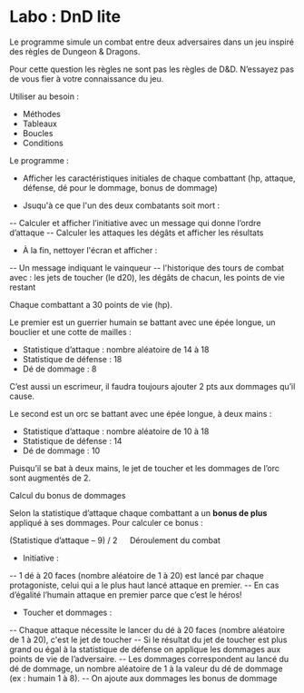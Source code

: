 # Labo : DnD lite

Le programme simule un combat entre deux adversaires dans un jeu inspiré des règles de Dungeon & Dragons. 

Pour cette question les règles ne sont pas les règles de D&D. N’essayez pas de vous fier à votre connaissance du jeu.

Utiliser au besoin :
- Méthodes
- Tableaux
- Boucles
- Conditions

Le programme :

-	Afficher les caractéristiques initiales de chaque combattant (hp, attaque, défense, dé pour le dommage, bonus de dommage)

- Jsuqu'à ce que l'un des deux combatants soit mort :

--	Calculer et afficher l’initiative avec un message qui donne l’ordre d’attaque
--	Calculer les attaques les dégâts et afficher les résultats

-	À la fin, nettoyer l'écran et afficher :

-- Un message indiquant le vainqueur
-- l'historique des tours de combat avec : les jets de toucher (le d20), les dégâts de chacun, les points de vie restant

Chaque combattant a 30 points de vie (hp).

Le premier est un guerrier humain se battant avec une épée longue, un bouclier et une cotte de mailles :

-	Statistique d’attaque : nombre aléatoire de 14 à 18 
-	Statistique de défense : 18
-	Dé de dommage : 8

C’est aussi un escrimeur, il faudra toujours ajouter 2 pts aux dommages qu’il cause.

Le second est un orc se battant avec une épée longue, à deux mains :

-	Statistique d’attaque : nombre aléatoire de 10 à 18 
-	Statistique de défense : 14
-	Dé de dommage : 10

Puisqu’il se bat à deux mains, le jet de toucher et les dommages de l’orc sont augmentés de 2.

Calcul du bonus de dommages

Selon la statistique d’attaque chaque combattant a un **bonus de plus** appliqué à ses dommages. Pour calculer ce bonus :

(Statistique d’attaque – 9) / 2
 
Déroulement du combat

- Initiative : 

-- 1 dé à 20 faces (nombre aléatoire de 1 à 20) est lancé par chaque protagoniste, celui qui a le plus haut lancé attaque en premier. 
-- En cas d’égalité l’humain attaque en premier parce que c’est le héros!

- Toucher et dommages :

-- Chaque attaque nécessite le lancer du dé à 20 faces (nombre aléatoire de 1 à 20), c'est le jet de toucher
-- Si le résultat du jet de toucher est plus grand ou égal à la statistique de défense on applique les dommages aux points de vie de l’adversaire.
-- Les dommages correspondent au lancé du dé de dommage, un nombre aléatoire de 1 à la valeur du dé de dommage (ex : humain 1 à 8).
-- On ajoute aux dommages les bonus de dommage





